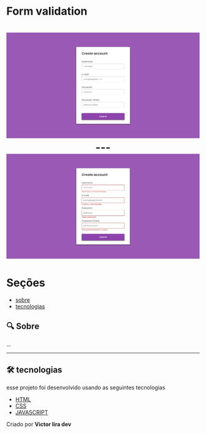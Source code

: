 # Form validation

<h1 align="center" >
<img alt="Be The Hero" src="github/form.JPG"  />
---
<img alt="Be The Hero" src="github/formInvalid.JPG"  />
</h1>

# Seções
- [sobre](#Sobre)
- [tecnologias](#technologies)

## :mag: Sobre

...

---

 
## 🛠 tecnologias
esse projeto foi desenvolvido usando as seguintes tecnologias

- [HTML](https://developer.mozilla.org/en-US/docs/Web/HTML)
- [CSS](https://developer.mozilla.org/en-US/docs/Web/CSS)
- [JAVASCRIPT](https://www.javascript.com/)


Criado por **Victor lira dev**

